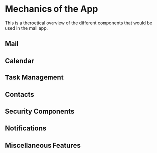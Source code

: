 # Mechanics of the App

This is a theroetical overview of the different components that would be used in the mail app. 

## Mail



## Calendar



## Task Management



## Contacts



## Security Components



## Notifications



## Miscellaneous Features